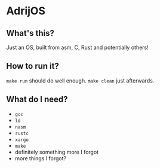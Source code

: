 # AdrijOS
## What's this?
Just an OS, built from asm, C, Rust and potentially others!
## How to run it?
`make run` should do well enough. `make clean` just afterwards.
## What do I need?
 - `gcc`
 - `ld`
 - `nasm`
 - `rustc`
 - `xargo`
 - `make`
 - definitely something more I forgot
 - more things I forgot?

